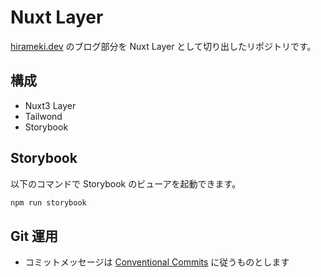 # Nuxt Layer

[hirameki.dev](https://hirameki.dev/ja) のブログ部分を Nuxt Layer として切り出したリポジトリです。

## 構成

- Nuxt3 Layer
- Tailwond
- Storybook

## Storybook

以下のコマンドで Storybook のビューアを起動できます。

```bash
npm run storybook
```

## Git 運用

- コミットメッセージは [Conventional Commits](https://www.conventionalcommits.org/ja/v1.0.0/) に従うものとします

